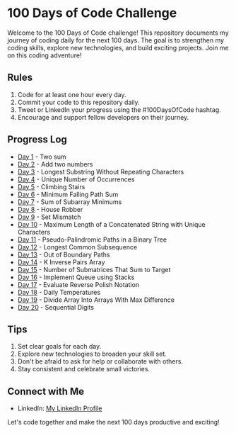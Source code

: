 # 100 Days of Code Challenge

Welcome to the 100 Days of Code challenge! This repository documents my journey of coding daily for the next 100 days. The goal is to strengthen my coding skills, explore new technologies, and build exciting projects. Join me on this coding adventure!

## Rules
1. Code for at least one hour every day.
2. Commit your code to this repository daily.
3. Tweet or LinkedIn your progress using the #100DaysOfCode hashtag.
4. Encourage and support fellow developers on their journey.

## Progress Log
* [Day 1](#) - Two sum
* [Day 2](#) - Add two numbers
* [Day 3](#) - Longest Substring Without Repeating Characters
* [Day 4](#) - Unique Number of Occurrences
* [Day 5](#) - Climbing Stairs
* [Day 6](#) - Minimum Falling Path Sum
* [Day 7](#) - Sum of Subarray Minimums
* [Day 8](#) - House Robber
* [Day 9](#) - Set Mismatch
* [Day 10](#) - Maximum Length of a Concatenated String with Unique Characters
* [Day 11](#) - Pseudo-Palindromic Paths in a Binary Tree
* [Day 12](#) - Longest Common Subsequence
* [Day 13](#) - Out of Boundary Paths
* [Day 14](#) - K Inverse Pairs  Array
* [Day 15](#) - Number of Submatrices That Sum to Target
* [Day 16](#) - Implement Queue using Stacks
* [Day 17](#) - Evaluate Reverse Polish Notation
* [Day 18](#) - Daily Temperatures
* [Day 19](#) - Divide Array Into Arrays With Max Difference
* [Day 20](#) - Sequential Digits


## Tips
1. Set clear goals for each day.
2. Explore new technologies to broaden your skill set.
3. Don't be afraid to ask for help or collaborate with others.
4. Stay consistent and celebrate small victories.

## Connect with Me
- LinkedIn: [My LinkedIn Profile](https://www.linkedin.com/in/ayush-saini-b23314237/)

Let's code together and make the next 100 days productive and exciting!

  
